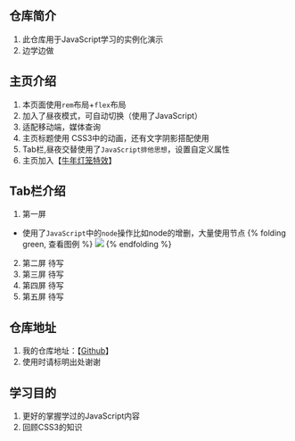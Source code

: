 ## 仓库简介

1. 此仓库用于JavaScript学习的实例化演示
2. 边学边做

## 主页介绍

1. 本页面使用`rem`布局+`flex`布局
2. 加入了昼夜模式，可自动切换（使用了JavaScript）
3. 适配移动端，媒体查询
4. 主页标题使用 CSS3中的动画，还有文字阴影搭配使用
5. Tab栏,昼夜交替使用了`JavaScript排他思想`，设置自定义属性
6. 主页加入【[牛年灯笼特效](https://u.mr90.top/posts/8914/)】

## Tab栏介绍

1. 第一屏
- 使用了`JavaScript`中的`node`操作比如node的增删，大量使用节点
{% folding green, 查看图例 %}
![](https://cdn.jsdelivr.net/gh/Rr210/image@master/hexo/4/tab1.gif)
{% endfolding %}
2. 第二屏 待写
3. 第三屏 待写
4. 第四屏 待写
5. 第五屏 待写

## 仓库地址

1. 我的仓库地址：【[Github](https://github.com/Rr210/javascript/)】
2. 使用时请标明出处谢谢

## 学习目的

1. 更好的掌握学过的JavaScript内容
2. 回顾CSS3的知识
